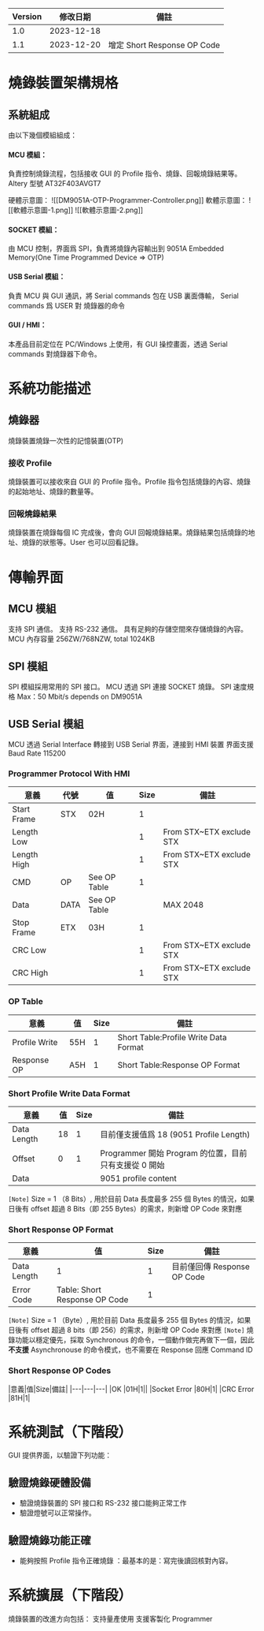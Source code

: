 |Version|修改日期|備註|
|---|---|---|
|1.0|2023-12-18||
|1.1|2023-12-20|增定 Short Response OP Code|


# 燒錄裝置架構規格

## 系統組成
由以下幾個模組組成：
#### MCU 模組：
負責控制燒錄流程，包括接收 GUI 的 Profile 指令、燒錄、回報燒錄結果等。
Altery 型號  AT32F403AVGT7

硬體示意圖：
![[DM9051A-OTP-Programmer-Controller.png]]
軟體示意圖：
![[軟體示意圖-1.png]]
![[軟體示意圖-2.png]]
#### SOCKET 模組：
由 MCU 控制，界面爲 SPI，負責將燒錄內容輸出到 9051A Embedded Memory(One Time Programmed Device => OTP)
#### USB Serial 模組：
負責 MCU 與 GUI 通訊，將 Serial commands 包在 USB 裏面傳輸， Serial commands 爲 USER 對 燒錄器的命令
#### GUI / HMI：
本產品目前定位在 PC/Windows 上使用，有 GUI 操控畫面，透過 Serial commands 對燒錄器下命令。

# 系統功能描述
## 燒錄器
燒錄裝置燒錄一次性的記憶裝置(OTP)
### 接收 Profile
燒錄裝置可以接收來自 GUI 的 Profile 指令。Profile 指令包括燒錄的內容、燒錄的起始地址、燒錄的數量等。
### 回報燒錄結果
燒錄裝置在燒錄每個 IC 完成後，會向 GUI 回報燒錄結果。燒錄結果包括燒錄的地址、燒錄的狀態等。User 也可以回看記錄。


# 傳輸界面
## MCU 模組
支持 SPI 通信。
支持 RS-232 通信。
具有足夠的存儲空間來存儲燒錄的內容。MCU 內存容量 256ZW/768NZW, total 1024KB
## SPI 模組
SPI 模組採用常用的 SPI 接口。
MCU 透過 SPI 連接 SOCKET 燒錄。
SPI 速度規格 Max：50 Mbit/s depends on DM9051A
## USB Serial 模組
MCU 透過 Serial Interface 轉接到 USB Serial 界面，連接到 HMI 裝置
界面支援 Baud Rate 115200

### Programmer Protocol With HMI

|意義|代號|值|Size|備註|
|---|---|---|---|---|
|Start Frame|STX|02H|1||
|Length Low|||1|From STX~ETX exclude STX|
|Length High|||1|From STX~ETX exclude STX|
|CMD|OP|See OP Table|1||
|Data|DATA|See OP Table||MAX 2048|
|Stop Frame|ETX|03H|1||
|CRC Low|||1|From STX~ETX exclude STX|
|CRC High|||1|From STX~ETX exclude STX|

### OP Table

|意義|值|Size|備註|
|---|---|---|---|
|Profile Write|55H|1|Short Table:Profile Write Data Format|
|Response OP|A5H|1|Short Table:Response OP Format|

### Short Profile Write Data Format
|意義|值|Size|備註|
|---|---|---|---|
|Data Length |18|1|目前僅支援值爲 18 (9051 Profile Length)|
|Offset |0|1|Programmer 開始 Program 的位置，目前只有支援從 0 開始|
|Data  |||9051 profile content|

`[Note]` 
Size =  1 （8 Bits）, 用於目前 Data 長度最多 255 個 Bytes 的情況，如果日後有 offset 超過 8 Bits（即 255 Bytes）的需求，則新增 OP Code 來對應 
### Short Response OP Format
|意義|值|Size|備註|
|---|---|---|---|
|Data Length |1|1|目前僅回傳 Response OP Code|
|Error Code |Table: Short Response OP Code|1||


`[Note]` 
Size =  1 （Byte）, 用於目前 Data 長度最多 255 個 Bytes 的情況，如果日後有 offset 超過 8 bits（即 256）的需求，則新增 OP Code 來對應 
`[Note]` 
燒錄功能以穩定優先，採取 Synchronous 的命令，一個動作做完再做下一個，因此**不支援** Asynchronouse 的命令模式，也不需要在 Response 回應 Command ID
### Short Response OP Codes
|意義|值|Size|備註|
|---|---|---|
|OK |01H|1||
|Socket Error |80H|1|
|CRC Error |81H|1|

# 系統測試（下階段）
GUI 提供界面，以驗證下列功能：
## 驗證燒錄硬體設備
+ 驗證燒錄裝置的 SPI 接口和 RS-232 接口能夠正常工作
+ 驗證燈號可以正常操作。
## 驗證燒錄功能正確
+ 能夠按照 Profile 指令正確燒錄 ：最基本的是：寫完後讀回核對內容。

# 系統擴展（下階段）
燒錄裝置的改進方向包括：
支持量產使用
支援客製化 Programmer






